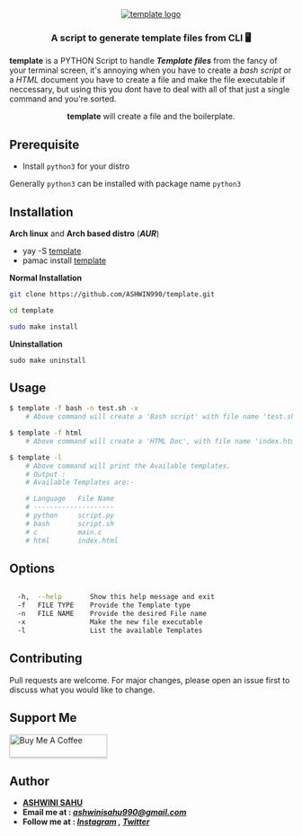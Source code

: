 <div align="center">
<a target="_blank" href="https://github.com/ASHWIN990/template">
<img alt="template logo" src="https://i.ibb.co/YBjWLR3/scrshot-2021-08-24-19-10-05.png" />
</a></div>

<h3 align="center">A script to generate template files from CLI 🖥️</h3>

<p markdown="1">

**template** is a PYTHON Script to handle **_Template files_** from the fancy of your terminal screen, it's annoying when you have to create a _bash script_ or a _HTML_ document you have to create a file and make the file executable if neccessary, but using this you dont have to deal with all of that just a single command and you're sorted.

</p>

<div align="center">
    <b>template</b> will create a file and the boilerplate.
</div>

## Prerequisite

* Install ```python3``` for your distro

Generally ```python3``` can be installed with package name ```python3``` 

## Installation

**Arch linux** and **Arch based distro** (**_AUR_**)

- yay -S [template](https://aur.archlinux.org/packages/template/)
- pamac install [template](https://aur.archlinux.org/packages/template/)

**Normal Installation**

```bash
git clone https://github.com/ASHWIN990/template.git

cd template

sudo make install
```

**Uninstallation**

```
sudo make uninstall
```

## Usage

```bash
$ template -f bash -n test.sh -x
    # Above command will create a 'Bash script' with file name 'test.sh' and due to -x flag the file will be exucutable.

$ template -f html
    # Above command will create a 'HTML Doc', with file name 'index.html'.

$ template -l
    # Above command will print the Available templates.
    # Output :
    # Available Templates are:-

    # Language   File Name
    # --------------------
    # python     script.py
    # bash       script.sh
    # c          main.c
    # html       index.html

```

## Options
```bash

  -h,  --help       Show this help message and exit
  -f   FILE TYPE    Provide the Template type
  -n   FILE NAME    Provide the desired File name
  -x                Make the new file executable
  -l                List the available Templates
```

## Contributing

Pull requests are welcome. For major changes, please open an issue first to discuss what you would like to change.

## Support Me

<a href="https://www.buymeacoffee.com/ashwinisahu" target="_blank"><img src="https://www.buymeacoffee.com/assets/img/custom_images/orange_img.png" alt="Buy Me A Coffee" style="height: 41px !important;width: 174px !important;box-shadow: 0px 3px 2px 0px rgba(190, 190, 190, 0.5) !important;-webkit-box-shadow: 0px 3px 2px 0px rgba(190, 190, 190, 0.5) !important;" ></a>

## Author

* **[ASHWINI SAHU](https://ashwini.codes)**
* **Email me at : *ashwinisahu990@gmail.com***
* **Follow me at : *[Instagram](https://instagram.com/kumar_ashwin_sahu) , [Twitter](https://twitter.com/ashwinisahu990)***
